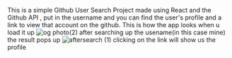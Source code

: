 This is a simple Github User Search Project made using React and the Github API , put in the username and you can find the user's profile and a link to view that account on the github. This is how the app looks when u load it up 
 ![og photo(2)](https://github.com/a-mix1/GitSearch/assets/127145709/c4bd6d6d-3af8-4e57-bb32-6f9d454a17f6)
after searching up the usename(in this case mine) the result pops up
 ![aftersearch (1)](https://github.com/a-mix1/GitSearch/assets/127145709/595d6e8d-b232-437c-bb96-9ea0b0cc1d3f)
clicking on the link 
will show us the profile
